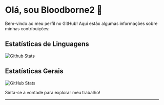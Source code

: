 # Olá, sou Bloodborne2 👋

Bem-vindo ao meu perfil no GitHub! Aqui estão algumas informações sobre minhas contribuições:

## Estatísticas de Linguagens

![Github Stats](https://github-profile-summary-cards.vercel.app/api/cards/repos-per-language.svg?username=bloodborne2)

## Estatísticas Gerais

![GitHub Stats](https://github-readme-stats.vercel.app/api?username=Bloodborne2&show_icons=true&count_private=true)

Sinta-se à vontade para explorar meu trabalho!
****
